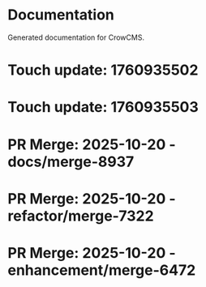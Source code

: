 # Documentation

Generated documentation for CrowCMS.

# Touch update: 1760935502

# Touch update: 1760935503

# PR Merge: 2025-10-20 - docs/merge-8937

# PR Merge: 2025-10-20 - refactor/merge-7322

# PR Merge: 2025-10-20 - enhancement/merge-6472
